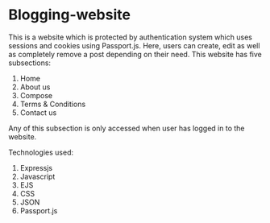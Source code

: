 # Blogging-website

This is a website which is protected by authentication system which uses sessions and cookies using Passport.js. Here, users can create, edit as well as completely remove a post depending on their need. This website has five subsections: 
1. Home
2. About us
3. Compose
4. Terms & Conditions
5. Contact us

Any of this subsection is only accessed when user has logged in to the website.

Technologies used:
1. Expressjs
2. Javascript
3. EJS
4. CSS
5. JSON
6. Passport.js

